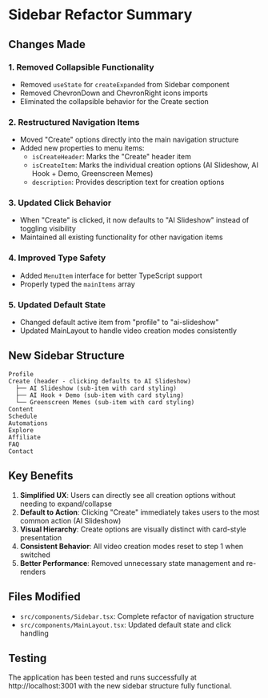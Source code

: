 # Sidebar Refactor Summary

## Changes Made

### 1. Removed Collapsible Functionality
- Removed `useState` for `createExpanded` from Sidebar component
- Removed ChevronDown and ChevronRight icons imports
- Eliminated the collapsible behavior for the Create section

### 2. Restructured Navigation Items
- Moved "Create" options directly into the main navigation structure
- Added new properties to menu items:
  - `isCreateHeader`: Marks the "Create" header item
  - `isCreateItem`: Marks the individual creation options (AI Slideshow, AI Hook + Demo, Greenscreen Memes)
  - `description`: Provides description text for creation options

### 3. Updated Click Behavior
- When "Create" is clicked, it now defaults to "AI Slideshow" instead of toggling visibility
- Maintained all existing functionality for other navigation items

### 4. Improved Type Safety
- Added `MenuItem` interface for better TypeScript support
- Properly typed the `mainItems` array

### 5. Updated Default State
- Changed default active item from "profile" to "ai-slideshow"
- Updated MainLayout to handle video creation modes consistently

## New Sidebar Structure

```
Profile
Create (header - clicking defaults to AI Slideshow)
  ├── AI Slideshow (sub-item with card styling)
  ├── AI Hook + Demo (sub-item with card styling)
  └── Greenscreen Memes (sub-item with card styling)
Content
Schedule
Automations
Explore
Affiliate
FAQ
Contact
```

## Key Benefits

1. **Simplified UX**: Users can directly see all creation options without needing to expand/collapse
2. **Default to Action**: Clicking "Create" immediately takes users to the most common action (AI Slideshow)
3. **Visual Hierarchy**: Create options are visually distinct with card-style presentation
4. **Consistent Behavior**: All video creation modes reset to step 1 when switched
5. **Better Performance**: Removed unnecessary state management and re-renders

## Files Modified

- `src/components/Sidebar.tsx`: Complete refactor of navigation structure
- `src/components/MainLayout.tsx`: Updated default state and click handling

## Testing

The application has been tested and runs successfully at http://localhost:3001 with the new sidebar structure fully functional.

